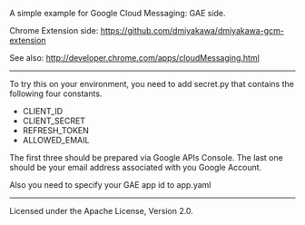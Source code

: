 A simple example for Google Cloud Messaging: GAE side.

Chrome Extension side:
https://github.com/dmiyakawa/dmiyakawa-gcm-extension

See also:
http://developer.chrome.com/apps/cloudMessaging.html

***

To try this on your environment, you need to add
secret.py that contains the following four constants.


* CLIENT_ID
* CLIENT_SECRET
* REFRESH_TOKEN
* ALLOWED_EMAIL

The first three should be prepared via Google APIs
Console. The last one should be your email address
associated with you Google Account.

Also you need to specify your GAE app id to app.yaml

***

Licensed under the Apache License, Version 2.0.
